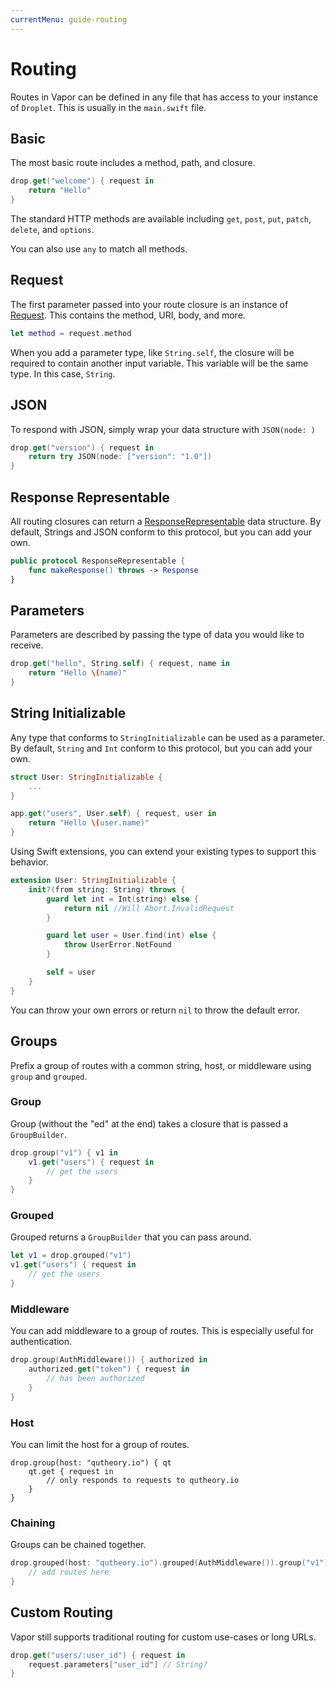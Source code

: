 ```yaml
---
currentMenu: guide-routing
---
```


# Routing

Routes in Vapor can be defined in any file that has access to your instance of `Droplet`. This is usually in the `main.swift` file.

## Basic

The most basic route includes a method, path, and closure.

```swift
drop.get("welcome") { request in 
    return "Hello"
}
```

The standard HTTP methods are available including `get`, `post`, `put`, `patch`, `delete`, and `options`.

You can also use `any` to match all methods.

## Request

The first parameter passed into your route closure is an instance of [Request](request.md). This contains the method, URI, body, and more.

```swift
let method = request.method
```

When you add a parameter type, like `String.self`, the closure will be required to contain another input variable. This variable will be the same type. In this case, `String`.

## JSON

To respond with JSON, simply wrap your data structure with `JSON(node: )`

```swift
drop.get("version") { request in
    return try JSON(node: ["version": "1.0"])
}
```

## Response Representable

All routing closures can return a [ResponseRepresentable](response.md) data structure. By default, Strings and JSON conform to this protocol, but you can add your own.

```swift
public protocol ResponseRepresentable {
    func makeResponse() throws -> Response
}
```

## Parameters

Parameters are described by passing the type of data you would like to receive.

```swift
drop.get("hello", String.self) { request, name in 
    return "Hello \(name)"
}
```

## String Initializable

Any type that conforms to `StringInitializable` can be used as a parameter. By default, `String` and `Int` conform to this protocol, but you can add your own.

```swift
struct User: StringInitializable {
    ...
}

app.get("users", User.self) { request, user in 
    return "Hello \(user.name)"
}
```

Using Swift extensions, you can extend your existing types to support this behavior.

```swift
extension User: StringInitializable {
    init?(from string: String) throws {
        guard let int = Int(string) else {
            return nil //Will Abort.InvalidRequest
        }

        guard let user = User.find(int) else {
            throw UserError.NotFound
        }

        self = user
    }
}
```

You can throw your own errors or return `nil` to throw the default error.

## Groups

Prefix a group of routes with a common string, host, or middleware using `group` and `grouped`.

### Group

Group (without the "ed" at the end) takes a closure that is passed a `GroupBuilder`.

```swift
drop.group("v1") { v1 in
    v1.get("users") { request in
        // get the users
    }
}
```

### Grouped

Grouped returns a `GroupBuilder` that you can pass around.

```swift
let v1 = drop.grouped("v1")
v1.get("users") { request in
    // get the users
}
```

### Middleware

You can add middleware to a group of routes. This is especially useful for authentication.

```swift
drop.group(AuthMiddleware()) { authorized in 
    authorized.get("token") { request in
        // has been authorized
    }
}
```

### Host

You can limit the host for a group of routes.

```
drop.group(host: "qutheory.io") { qt
    qt.get { request in
        // only responds to requests to qutheory.io
    }
}
```

### Chaining

Groups can be chained together.

```swift
drop.grouped(host: "qutheory.io").grouped(AuthMiddleware()).group("v1") { authedSecureV1 in
    // add routes here
}
```

## Custom Routing

Vapor still supports traditional routing for custom use-cases or long URLs.

```swift
drop.get("users/:user_id") { request in
    request.parameters["user_id"] // String?
}
```

